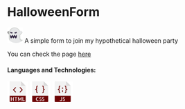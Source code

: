   <h1 color="#6D0404">HalloweenForm</h1>  <img src="ghost (4).png" width="36"/>
  A simple form to join my hypothetical halloween party

  <p>You can check the page <a href="https://yasminconstantino.github.io/HalloweenForm/">here</a></p>

  <h4> Languages and Technologies:</h4>
  <div>
    <img src="html (1).png" width="48"/>
    <img src="css (1).png" width="48"/>
    <img src="javascript.png" width="48"/>
  </div>
